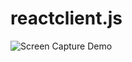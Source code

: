 # reactclient.js

<!--
[FHIRcast](http://fhircast.org/) WebSocket client prototype in React.

The implementation is based on the WebSocket channel proposal described in [FHIRcast sandbox](https://github.com/fhircast/sandbox.js).
-->

![Screen Capture Demo](https://github.com/fhircast/reactclient.js/raw/develop/doc/fhircast-dwv-prototype.gif)

<!--
## Get started
-->

<!--
##### Install yarn
[yarn](https://yarnpkg.com/lang/en/) is a fast, reliable, and secure dependency management tool. [Installation instructions](https://yarnpkg.com/en/docs/install#mac-stable) for  your particular platform can be found [in the official documentation](https://yarnpkg.com/en/docs/install#mac-stable).
-->
<!--
##### Running on localhost:3000
```
git clone https://github.com/fhircast/reactclient.js.git
yarn install
yarn start
```
-->
<!--
##### Running two clients on different ports
```
PORT=3006 yarn start
PORT=3007 yarn start
```
-->

<!--
## Online Demo

| App      | URL                                         | Notes                                                                                                               |
| -------- | ------------------------------------------- | ------------------------------------------------------------------------------------------------------------------- |
| Client 1 | https://fhircast.z6.web.core.windows.net/   |                                                                                                                     |
| Client 2 | https://fhircast2.z19.web.core.windows.net/ |                                                                                                                     |
| Hub      | https://fhircast-ws.azurewebsites.net/      | [Fork](https://github.com/akalliokoski/sandbox.js) of [fhircast/sandbox.js](https://github.com/fhircast/sandbox.js) |
-->

<!--
##### Known issues with the online demo
* ~~**Hub:** Published event is sent also to the WebSocket the event was published from.~~ :white_check_mark: Fixed in [the forked sandbox.js](https://github.com/akalliokoski/sandbox.js/commit/cf88e090738ea94ff0519f48096a3f594d305ca1).
* **Hub:** Subscribed topic is ignored when published event is sent to WebSocket client.
-->
<!--
###### This project was bootstrapped with [Create React App](https://github.com/facebook/create-react-app).
-->
